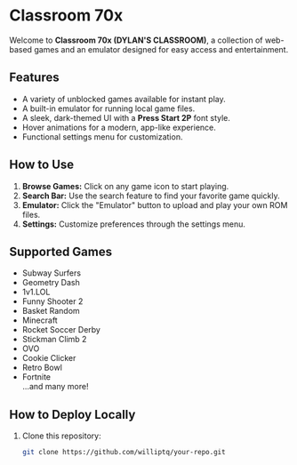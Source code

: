 # Classroom 70x  

Welcome to **Classroom 70x (DYLAN'S CLASSROOM)**, a collection of web-based games and an emulator designed for easy access and entertainment.  

## Features  
- A variety of unblocked games available for instant play.  
- A built-in emulator for running local game files.  
- A sleek, dark-themed UI with a **Press Start 2P** font style.  
- Hover animations for a modern, app-like experience.  
- Functional settings menu for customization.  

## How to Use  
1. **Browse Games:** Click on any game icon to start playing.  
2. **Search Bar:** Use the search feature to find your favorite game quickly.  
3. **Emulator:** Click the "Emulator" button to upload and play your own ROM files.  
4. **Settings:** Customize preferences through the settings menu.  

## Supported Games  
- Subway Surfers  
- Geometry Dash  
- 1v1.LOL  
- Funny Shooter 2  
- Basket Random  
- Minecraft  
- Rocket Soccer Derby  
- Stickman Climb 2  
- OVO  
- Cookie Clicker  
- Retro Bowl  
- Fortnite  
...and many more!  

## How to Deploy Locally  
1. Clone this repository:  
   ```sh
   git clone https://github.com/williptq/your-repo.git
